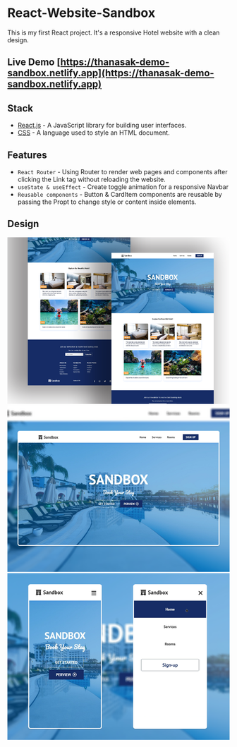 # React-Website-Sandbox

This is my first React project. It's a responsive Hotel website with a clean design.

## Live Demo [https://thanasak-demo-sandbox.netlify.app](https://thanasak-demo-sandbox.netlify.app)

## Stack
- [React.js](https://reactjs.org/) - A JavaScript library for building user interfaces.
- [CSS](https://www.w3schools.com/css/) - A language used to style an HTML document. 

## Features
- `React Router` - Using Router to render web pages and components after clicking the Link tag without reloading the website.
- `useState & useEffect` - Create toggle animation for a responsive Navbar 
- `Reusable components` - Button & CardItem components are reusable by passing the Propt to change style or content inside elements.

## Design
![Full-Design](public/design/3.png)
![Hero-Section](public/design/1.png)
![Mobile-Design](public/design/2.png)
